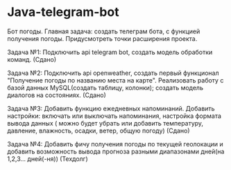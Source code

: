 # Java-telegram-bot
Бот погоды. Главная задача: создать телеграм бота, с функцией получения погоды. Придусмотреть точки расширения проекта.

Задача №1: Подключить api telegram bot, создать модель обработки команд. (Сдано)

Задача №2: Подключить api openweather, создать первый функционал "Получение погоды по названию места на карте". Реализовать работу с базой данных MySQL(создать таблицу, колонки); создать модель диалогов на состояниях. (Сдано)

Задача №3:
Добавить функцию ежедневных напоминаний. Добавить настройки: включать или выключать напоминания, настройка формата вывода данных ( можно будет убрать или добавить температуру, давление, влажность, осадки, ветер, общую погоду) (Сдано)

Задача №4:
Добавить фичу получения погоды по текущей геолокации и добавить возможность вывода прогноза разными диапазонами дней(на 1,2,3… дней(-ня)) (Техдолг)